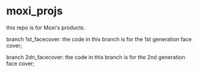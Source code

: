 # moxi_projs
this repo is for Moxi's products.

branch 1st_facecover: the code in this branch  is for the 1st generation face cover;

branch 2dn_facecover: the code in this branch is for the 2nd generation face cover;

